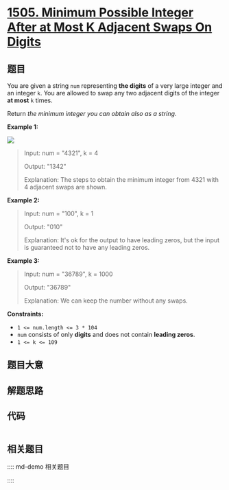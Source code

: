 # [1505. Minimum Possible Integer After at Most K Adjacent Swaps On Digits](https://leetcode.com/problems/minimum-possible-integer-after-at-most-k-adjacent-swaps-on-digits)

## 题目

You are given a string `num` representing **the digits** of a very large
integer and an integer `k`. You are allowed to swap any two adjacent digits of
the integer **at most** `k` times.

Return _the minimum integer you can obtain also as a string_.



**Example 1:**

![](https://assets.leetcode.com/uploads/2020/06/17/q4_1.jpg)

> Input: num = "4321", k = 4
> 
> Output: "1342"
> 
> Explanation: The steps to obtain the minimum integer from 4321 with 4 adjacent swaps are shown.

**Example 2:**

> Input: num = "100", k = 1
> 
> Output: "010"
> 
> Explanation: It's ok for the output to have leading zeros, but the input is guaranteed not to have any leading zeros.

**Example 3:**

> Input: num = "36789", k = 1000
> 
> Output: "36789"
> 
> Explanation: We can keep the number without any swaps.

**Constraints:**

  * `1 <= num.length <= 3 * 104`
  * `num` consists of only **digits** and does not contain **leading zeros**.
  * `1 <= k <= 109`


## 题目大意

## 解题思路

## 代码

```javascript

```

## 相关题目

:::: md-demo 相关题目

::::
